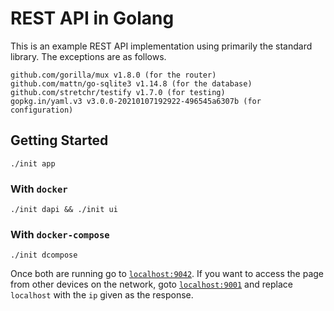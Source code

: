 # REST API in Golang

This is an example REST API implementation using primarily the standard
library. The exceptions are as follows.

```
github.com/gorilla/mux v1.8.0 (for the router)
github.com/mattn/go-sqlite3 v1.14.8 (for the database)
github.com/stretchr/testify v1.7.0 (for testing)
gopkg.in/yaml.v3 v3.0.0-20210107192922-496545a6307b (for configuration)
```

## Getting Started

`./init app`

### With `docker`

`./init dapi && ./init ui`

### With `docker-compose`

`./init dcompose`


Once both are running go to [`localhost:9042`](http://localhost:9042). If
you want to access the page from other devices on the network, goto
[`localhost:9001`](http://localhost:9001) and replace `localhost` with
the `ip` given as the response.
